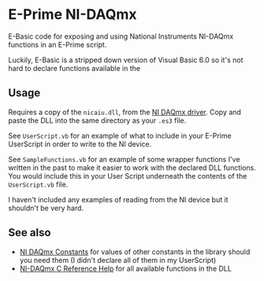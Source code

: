 # E-Prime NI-DAQmx

E-Basic code for exposing and using National Instruments NI-DAQmx functions in an E-Prime script.

Luckily, E-Basic is a stripped down version of Visual Basic 6.0 so it's not hard to declare functions available in the 

## Usage

Requires a copy of the `nicaiu.dll`, from the [NI DAQmx driver](https://www.ni.com/en-il/support/downloads/drivers/download.ni-daqmx.html). Copy and paste the DLL into the same directory as your `.es3` file.

See `UserScript.vb` for an example of what to include in your E-Prime UserScript in order to write to the NI device.

See `SampleFunctions.vb` for an example of some wrapper functions I've written in the past to make it easier to work with the declared DLL functions. You would include this in your User Script underneath the contents of the `UserScript.vb` file.

I haven't included any examples of reading from the NI device but it shouldn't be very hard.

## See also

- [NI DAQmx Constants](https://nidaqmx-python.readthedocs.io/en/latest/constants.html) for values of other constants in the library should you need them (I didn't declare all of them in my UserScript)
- [NI-DAQmx C Reference Help](https://zone.ni.com/reference/en-XX/help/370471AM-01/) for all available functions in the DLL